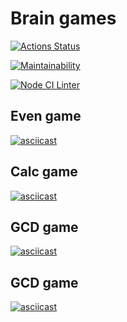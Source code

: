 # Brain games

[![Actions Status](https://github.com/Kverde/backend-project-lvl1/workflows/hexlet-check/badge.svg)](https://github.com/Kverde/backend-project-lvl1/actions)

[![Maintainability](https://api.codeclimate.com/v1/badges/bed0de34dfb7c405f71b/maintainability)](https://codeclimate.com/github/Kverde/backend-project-lvl1/maintainability)

[![Node CI Linter](https://github.com/kverde/backend-project-lvl1/actions/workflows/linter.yml/badge.svg)](https://github.com/kverde/backend-project-lvl1/actions)

## Even game

[![asciicast](https://asciinema.org/a/x4v3OnDxwJWGV9SNy8KcdoNHF.png)](https://asciinema.org/a/x4v3OnDxwJWGV9SNy8KcdoNHF)

## Calc game

[![asciicast](https://asciinema.org/a/qoDAZ2Xrzeo6m9KRgnykaRCy2.png)](https://asciinema.org/a/qoDAZ2Xrzeo6m9KRgnykaRCy2)

## GCD game

[![asciicast](https://asciinema.org/a/pJa3k8JCjH6eKVqJ9TNTEMgsF.png)](https://asciinema.org/a/pJa3k8JCjH6eKVqJ9TNTEMgsF)

## GCD game

[![asciicast](https://asciinema.org/a/Zhm4HFNkBeEyqBII1EtbdnpP8.png)](https://asciinema.org/a/Zhm4HFNkBeEyqBII1EtbdnpP8)
